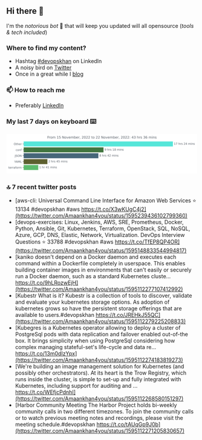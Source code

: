 <!--- [![Hits](https://hits.seeyoufarm.com/api/count/incr/badge.svg?url=https%3A%2F%2Fgithub.com%2Fakhan4u%2Fhit-counter&count_bg=%2379C83D&title_bg=%23555555&icon=&icon_color=%23E7E7E7&title=visits&edge_flat=false)](https://hits.seeyoufarm.com) --->

## Hi there 👋

I'm the _notorious bot_ 🤣 that will keep you updated will all opensource (_tools & tech included_) 

### Where to find my content?

* Hashtag [#devopskhan](https://www.linkedin.com/feed/hashtag/devopskhan) on LinkedIn
* A noisy bird on [Twitter](https://twitter.com/Amaankhan4you)
* Once in a great while I [blog](https://linuxparrot.com) 


### 📫 **How to reach me**

* Preferably [LinkedIn](https://www.linkedin.com/in/amaan-khan-linux-ninja)

### My last 7 days on keyboard ⌨️

<img src="https://github.com/akhan4u/akhan4u/blob/main/images/stat.svg" alt="Amaan's Wakatime Activity!"/>

### 🔝 7 recent twitter posts
<!-- DEVDOJO:START -->
- [aws-cli: Universal Command Line Interface for Amazon Web Services
⭐️ 13134
#devopskhan #aws
https://t.co/X3wKUgC4j2](https://twitter.com/Amaankhan4you/status/1595239436102799360)
- [devops-exercises: Linux, Jenkins, AWS, SRE, Prometheus, Docker, Python, Ansible, Git, Kubernetes, Terraform, OpenStack, SQL, NoSQL, Azure, GCP, DNS, Elastic, Network, Virtualization. DevOps Interview Questions
⭐️ 33788
#devopskhan #aws
https://t.co/TfEP8QP4OR](https://twitter.com/Amaankhan4you/status/1595148833544994817)
- [kaniko doesn&#39;t depend on a Docker daemon and executes each command within a Dockerfile completely in userspace. This enables building container images in environments that can&#39;t easily or securely run a Docker daemon, such as a standard Kubernetes cluste… https://t.co/9hLRozwEjH](https://twitter.com/Amaankhan4you/status/1595112277107412992)
- [Kubestr What is it? Kubestr is a collection of tools to discover, validate and evaluate your kubernetes storage options. As adoption of kubernetes grows so have the persistent storage offerings that are available to users.#devopskhan https://t.co/JREHkJ55QC](https://twitter.com/Amaankhan4you/status/1595112279225208833)
- [Kubegres is a Kubernetes operator allowing to deploy a cluster of PostgreSql pods with data replication and failover enabled out-of-the box. It brings simplicity when using PostgreSql considering how complex managing stateful-set&#39;s life-cycle and data re… https://t.co/13m0dIzYpx](https://twitter.com/Amaankhan4you/status/1595112274183819273)
- [We&#39;re building an image management solution for Kubernetes &lpar;and possibly other orchestrators&rpar;. At its heart is the Trow Registry, which runs inside the cluster, is simple to set-up and fully integrated with Kubernetes, including support for auditing and … https://t.co/WEfjcPdnhI](https://twitter.com/Amaankhan4you/status/1595112268580151297)
- [Harbor Community Meeting The Harbor Project holds bi-weekly community calls in two different timezones. To join the community calls or to watch previous meeting notes and recordings, please visit the meeting schedule.#devopskhan https://t.co/tAUqGp9J0b](https://twitter.com/Amaankhan4you/status/1595112271205830657)
<!-- DEVDOJO:END -->

<!-- ![Amaan's GitHub stats](https://github-readme-stats.vercel.app/api?username=akhan4u&count_private=true&show_icons=true&hide=contribs) -->
